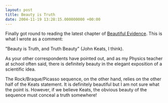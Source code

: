 ```yaml
---
layout: post
title: Beauty is Truth
date: 2004-11-19 13:28:15.000000000 +00:00
---
```

Finally got round to reading the latest chapter of <a href="http://www.edwardtufte.com/bboard/q-and-a-fetch-msg?msg_id=0001Xr&amp;topic_id=1">Beautiful Evidence</a>. This is what I wrote as a comment:

"Beauty is Truth, and Truth Beauty" (John Keats, I think).

As your other correspondents have pointed out, and as my Physics teacher at school often said, there is definitely beauty in the elegant exposition of a scientific idea.


The Rock/Braque/Picasso sequence, on the other hand, relies on the other half of the Keats statement. It is definitely beautiful but I am not sure what the point is. However, if we believe Keats, the obvious beauty of the sequence must conceal a truth somewhere!
